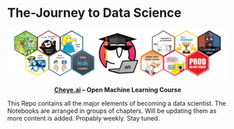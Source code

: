# The-Journey to Data Science
<div align="center">

![ODS Stickers](https://github.com/B-Cheye/The-Journey-to-DS/blob/master/figures/ods_stickers.jpg)

**[Cheye.ai](https://github.com/B-Cheye) – Open Machine Learning Course**
</div>

This Repo contains all the major elements of becoming a data scientist. The Notebooks are arranged in groups of chapters. Will be updating them as more content is added. Propably weekly.
Stay tuned.